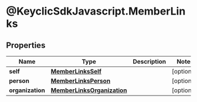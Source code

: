 # @KeyclicSdkJavascript.MemberLinks

## Properties
Name | Type | Description | Notes
------------ | ------------- | ------------- | -------------
**self** | [**MemberLinksSelf**](MemberLinksSelf.md) |  | [optional] 
**person** | [**MemberLinksPerson**](MemberLinksPerson.md) |  | [optional] 
**organization** | [**MemberLinksOrganization**](MemberLinksOrganization.md) |  | [optional] 


